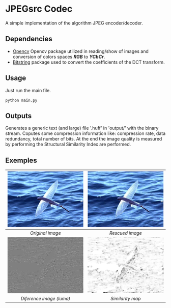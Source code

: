 # JPEGsrc Codec

A simple implementation of the algorithm JPEG encoder/decoder.

## Dependencies

- [Opencv](https://opencv.org/) Opencv package utilized in reading/show of images and conversion of colors spaces ***RGB*** to ***YCbCr***.
- [Bitstring](https://pypi.python.org/pypi/bitstring/3.1.3) package used to convert the coefficients of the DCT transform. 

## Usage

Just run the main file.

    python main.py
 
## Outputs

Generates a generic text (and large) file '.huff' in 'output/' with the binary stream.
Coputes some compression information like: compression rate, data redundancy, total number of bits.
At the end the image quality is measured by performing the Structural Similarity Index are performed.

## Exemples

| ![flyingfish](imtest/flyingfish.jpg) | ![ImRec](imtest/ImRec.png) |
|:------------------------------------:|:--------------------------:|
| *Original image* | *Rescued image* |
| ![ImDif](imtest/ImDif.png) | ![ImSSIMMap](imtest/ImSSIMMap.png) |
| *Diference image (luma)* | *Similarity map* |

